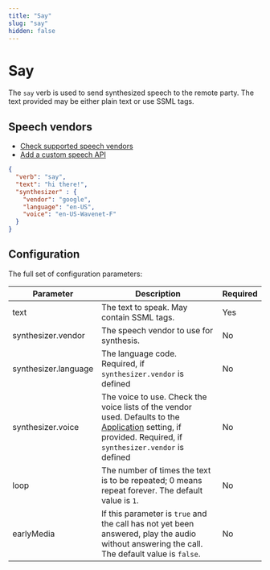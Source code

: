 ```yaml
---
title: "Say"
slug: "say"
hidden: false
---
```


# Say

The `say` verb is used to send synthesized speech to the remote party. The text provided may be either plain text or use SSML tags.

## Speech vendors

- [Check supported speech vendors](../tts-and-stt-vendors.md)
- [Add a custom speech API](../../webapp/speech-services.md#add-a-custom-speech-vendor)

```json
{
  "verb": "say",
  "text": "hi there!",
  "synthesizer" : {
    "vendor": "google",
    "language": "en-US",
    "voice": "en-US-Wavenet-F"
  }
}
```

## Configuration

The full set of configuration parameters:

| Parameter            | Description                                                                                                                                                                                | Required |
|----------------------|--------------------------------------------------------------------------------------------------------------------------------------------------------------------------------------------|----------|
| text                 | The text to speak. May contain SSML tags.                                                                                                                                                  | Yes      |
| synthesizer.vendor   | The speech vendor to use for synthesis.                                                                                                                                                    | No       |
| synthesizer.language | The language code. Required, if `synthesizer.vendor` is defined                                                                                                                            | No       |
| synthesizer.voice    | The voice to use. Check the voice lists of the vendor used. Defaults to the [Application](../../webapp/applications.md) setting, if provided. Required, if `synthesizer.vendor` is defined | No       |
| loop                 | The number of times the text is to be repeated; 0 means repeat forever. The default value is `1`.                                                                                          | No       |
| earlyMedia           | If this parameter is `true` and the call has not yet been answered, play the audio without answering the call. The default value is `false`.                                               | No       |
